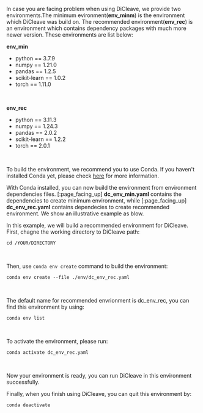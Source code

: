 In case you are facing problem when using DiCleave, we provide two environments.The minimum evironment(**env_minm**) is the environment which DiCleave was build on. The recommended environment(**env_rec**) is an environment which contains dependency packages with much more newer version. These environments are list below:

**env_min**
- python == 3.7.9
- numpy == 1.21.0
- pandas == 1.2.5
- scikit-learn == 1.0.2
- torch == 1.11.0

<br>

**env_rec**
- python == 3.11.3
- numpy == 1.24.3
- pandas == 2.0.2
- scikit-learn == 1.2.2
- torch == 2.0.1

<br>

To build the environment, we recommend you to use Conda. If you haven't installed Conda yet, please check [here](https://docs.conda.io/projects/conda/en/latest/user-guide/install/index.html) for more information.


With Conda installed, you can now build the environment from environment dependencies files. [:page_facing_up] **dc_env_min.yaml** contains the dependencies to create minimum environment, while [:page_facing_up] **dc_env_rec.yaml** contains dependecies to create recommended environment. We show an illustrative example as blow.

In this example, we will build a recommended environment for DiCleave. First, chagne the working directory to DiCleave path:

`cd /YOUR/DIRECTORY`

<br>

Then, use `conda env create` command to build the environment:

`conda env create --file ./env/dc_env_rec.yaml`

<br>

The default name for recommended envrionment is dc_env_rec, you can find this environment by using:

`conda env list`

<br>

To activate the environment, please run:

`conda activate dc_env_rec.yaml`

<br>

Now your environment is ready, you can run DiCleave in this environment successfully.

Finally, when you finish using DiCleave, you can quit this environment by:

`conda deactivate`
